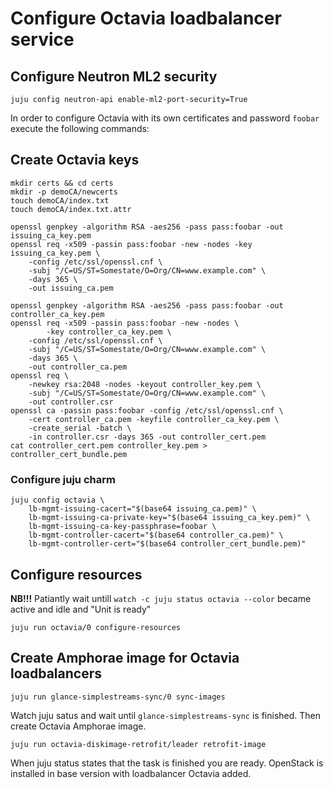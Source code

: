 # Configure Octavia loadbalancer service
## Configure Neutron ML2 security
```
juju config neutron-api enable-ml2-port-security=True
```

In order to configure Octavia with its own certificates and password ```foobar``` execute the following commands:

## Create Octavia keys
```
mkdir certs && cd certs
mkdir -p demoCA/newcerts
touch demoCA/index.txt
touch demoCA/index.txt.attr

openssl genpkey -algorithm RSA -aes256 -pass pass:foobar -out issuing_ca_key.pem
openssl req -x509 -passin pass:foobar -new -nodes -key issuing_ca_key.pem \
    -config /etc/ssl/openssl.cnf \
    -subj "/C=US/ST=Somestate/O=Org/CN=www.example.com" \
    -days 365 \
    -out issuing_ca.pem

openssl genpkey -algorithm RSA -aes256 -pass pass:foobar -out controller_ca_key.pem
openssl req -x509 -passin pass:foobar -new -nodes \
        -key controller_ca_key.pem \
    -config /etc/ssl/openssl.cnf \
    -subj "/C=US/ST=Somestate/O=Org/CN=www.example.com" \
    -days 365 \
    -out controller_ca.pem
openssl req \
    -newkey rsa:2048 -nodes -keyout controller_key.pem \
    -subj "/C=US/ST=Somestate/O=Org/CN=www.example.com" \
    -out controller.csr
openssl ca -passin pass:foobar -config /etc/ssl/openssl.cnf \
    -cert controller_ca.pem -keyfile controller_ca_key.pem \
    -create_serial -batch \
    -in controller.csr -days 365 -out controller_cert.pem
cat controller_cert.pem controller_key.pem > controller_cert_bundle.pem
```
### Configure juju charm
```
juju config octavia \
    lb-mgmt-issuing-cacert="$(base64 issuing_ca.pem)" \
    lb-mgmt-issuing-ca-private-key="$(base64 issuing_ca_key.pem)" \
    lb-mgmt-issuing-ca-key-passphrase=foobar \
    lb-mgmt-controller-cacert="$(base64 controller_ca.pem)" \
    lb-mgmt-controller-cert="$(base64 controller_cert_bundle.pem)"
```
## Configure resources
**NB!!!** Patiantly wait untill ```watch -c juju status octavia --color``` became active and idle and "Unit is ready"
```
juju run octavia/0 configure-resources
```
## Create Amphorae image for Octavia loadbalancers
```
juju run glance-simplestreams-sync/0 sync-images
```
Watch juju satus and wait until ```glance-simplestreams-sync``` is finished. Then create Octavia Amphorae image.
```
juju run octavia-diskimage-retrofit/leader retrofit-image
```
When juju status states that the task is finished you are ready.
OpenStack is installed in base version with loadbalancer Octavia added.

